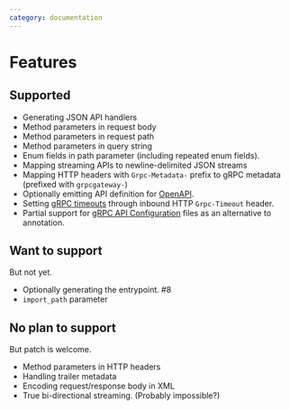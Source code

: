 ```yaml
---
category: documentation
---
```


# Features

## Supported
* Generating JSON API handlers
* Method parameters in request body
* Method parameters in request path
* Method parameters in query string
* Enum fields in path parameter (including repeated enum fields).
* Mapping streaming APIs to newline-delimited JSON streams
* Mapping HTTP headers with `Grpc-Metadata-` prefix to gRPC metadata (prefixed with `grpcgateway-`)
* Optionally emitting API definition for [OpenAPI](http://swagger.io).
* Setting [gRPC timeouts](https://github.com/grpc/grpc/blob/master/doc/PROTOCOL-HTTP2.md) through inbound HTTP `Grpc-Timeout` header.
* Partial support for [gRPC API Configuration](https://cloud.google.com/endpoints/docs/grpc/grpc-service-config) files as an alternative to annotation.

## Want to support
But not yet.
* Optionally generating the entrypoint. #8
* `import_path` parameter

## No plan to support
But patch is welcome.
* Method parameters in HTTP headers
* Handling trailer metadata
* Encoding request/response body in XML
* True bi-directional streaming. (Probably impossible?)

